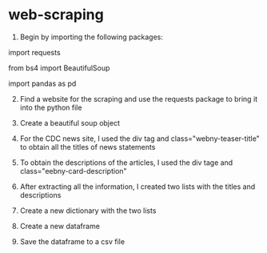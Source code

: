 # web-scraping

1. Begin by importing the following packages:

import requests

from bs4 import BeautifulSoup

import pandas as pd

2. Find a website for the scraping and use the requests package to bring it into the python file

3. Create a beautiful soup object

4. For the CDC news site, I used the div tag and class="webny-teaser-title" to obtain all the titles of news statements

5. To obtain the descriptions of the articles, I used the div tage and class="eebny-card-description"

6. After extracting all the information, I created two lists with the titles and descriptions

7. Create a new dictionary with the two lists

8. Create a new dataframe

9. Save the dataframe to a csv file